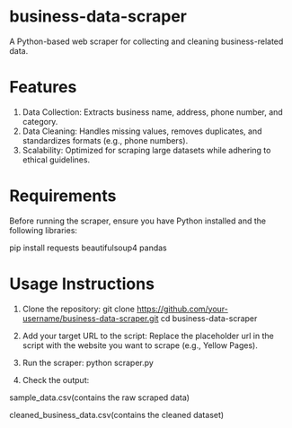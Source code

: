 # business-data-scraper
A Python-based web scraper for collecting and cleaning business-related data.

# Features

1. Data Collection:
Extracts business name, address, phone number, and category.
2. Data Cleaning:
Handles missing values, removes duplicates, and standardizes formats (e.g., phone numbers).
3. Scalability:
Optimized for scraping large datasets while adhering to ethical guidelines.

# Requirements
Before running the scraper, ensure you have Python installed and the following libraries:

pip install requests beautifulsoup4 pandas

# Usage Instructions

1. Clone the repository:
git clone https://github.com/your-username/business-data-scraper.git
cd business-data-scraper

2. Add your target URL to the script:
Replace the placeholder url in the script with the website you want to scrape (e.g., Yellow Pages).

3. Run the scraper:
python scraper.py

4. Check the output:
   
sample_data.csv(contains the raw scraped data) 

cleaned_business_data.csv(contains the cleaned dataset)


